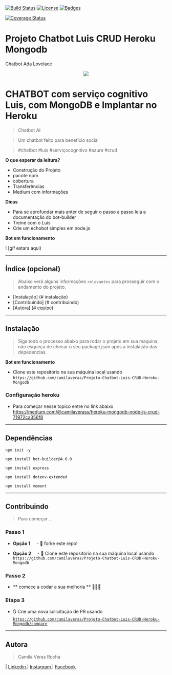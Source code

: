 
[![Build Status](http://img.shields.io/travis/badges/badgerbadgerbadger.svg?style=flat-square)](https://travis-ci.org/badges/badgerbadgerbadger) [![License](http://img.shields.io/:license-mit-blue.svg?style=flat-square)](http://badges.mit-license.org) [![Badges](http://img.shields.io/:badges-9/9-ff6799.svg?style=flat-square)](https://github.com/badges/badgerbadgerbadger)

<a href='https://coveralls.io/github/badges/badgerbadgerbadger?branch=master'><img src='https://coveralls.io/repos/github/badges/badgerbadgerbadger/badge.svg?branch=master' alt='Coverage Status' /></a>


# Projeto Chatbot Luis CRUD Heroku Mongodb
Chatbot Ada Lovelace
<p align="center"> <img src="https://media.giphy.com/media/3UBa2cTg7NDA4/giphy.gif"/> </p>



# CHATBOT com serviço cognitivo Luis, com MongoDB e Implantar no Heroku

> Chatbot AI

> Um chatbot feito para beneficio social

> #chatbot #luis #serviçocognitivo #azure #crud

**O que esperar da leitura?**

- Construção do Projeto
- pacote npm
- cobertura
- Transferências
- Medium com informações 


**Dicas**

- Para se aprofundar mais anter de seguir o passo a passo leia a documentação do bot-builder
- Treine com o Luis
- Crie um echobot simples em node.js


**Bot em funcionamento**

! [gif estara aqui)



---

## Índice (opcional)

> Abaixo verá alguns informações `relevantes` para prosseguir com o andamento do projeto.

- [Instalação] (# instalação)
- [Contribuindo] (# contribuindo)
- [Autora] (# equipe)


---


## Instalação

> Siga todo o processo abaixo para rodar o projeto em sua maquina, não esqueça de checar o seu package.json após a instalação das depedencias.

 


**Bot em funcionamento**

- Clone este repositório na sua máquina local usando `https://github.com/camilaveras/Projeto-Chatbot-Luis-CRUD-Heroku-Mongodb`

### Configuração heroku

- Para começar nesse topico entre no link abaixo
https://medium.com/@camilaverass/heroku-mongodb-node-js-crud-71972ca356f8
---

## Dependências

    npm init -y


``npm install bot-builder@4.6.0 ``

    npm install express

`npm install dotenv-extended`

    npm install moment


---

## Contribuindo

> Para começar ...

### Passo 1

- **Opção 1**
    - 🍴 forke este repo!

- **Opção 2**
    - 👯 Clone este repositório na sua máquina local usando `https://github.com/camilaveras/Projeto-Chatbot-Luis-CRUD-Heroku-Mongodb`

### Passo 2

- ** comece a codar a sua melhoria ** 🔨🔨🔨

### Etapa 3

- 🔃 Crie uma nova solicitação de PR usando <a href="https://github.com/camilaveras/Projeto-Chatbot-Luis-CRUD-Heroku-Mongodb/compare" target="_blank"> `https://github.com/camilaveras/Projeto-Chatbot-Luis-CRUD-Heroku-Mongodb/compare` </a>

----

## Autora  

> Camila Veras Rocha

| <a href="https://www.linkedin.com/in/camilaveras/" target="_blank">  Linkedin  </a> 
| <a href="https://www.instagram.com/camilaverasss/" target="_blank">  Instagram  </a> 
| <a href="https://www.facebook.com/Camila.Verasrocha" target="_blank">  Facebook  </a> 
